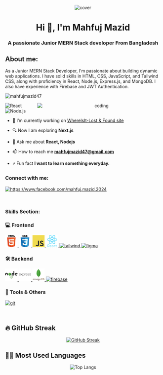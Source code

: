 
<p align="center" width="full">
  <img style="height: 200px; object-fit: cover; object-position: center;"
  src="https://i.ibb.co.com/9Hr2GxV6/Black-Modern-Personal-Linked-In-Banner.png" alt="cover" />
</p>



<h1 align="center">Hi 👋, I'm Mahfuj Mazid</h1>
<h3 align="center">A passionate Junior MERN Stack developer From Bangladesh</h3>

## About me:
<p align="left">As a Junior MERN Stack Developer, I'm passionate about building dynamic web applications. I have solid skills in HTML, CSS, JavaScript, and Tailwind CSS, along with proficiency in React, Node.js, Express.js, and MongoDB. I also have experience with Firebase and JWT Authentication.</p>

<p align="left"> <img src="https://komarev.com/ghpvc/?username=mahfujmazid47&label=Profile%20views&color=0e75b6&style=flat" alt="mahfujmazid47" /> </p>

<p align="center">
  <img align="right" width="400" src="https://camo.githubusercontent.com/3492228fd9a698d24cbe02d7e013abc0fe70eebeda013e47dab443f61efe5013/68747470733a2f2f7777772e77696e677374656368736f6c7574696f6e732e636f6d2f77702d636f6e74656e742f75706c6f6164732f323032322f30332f66756c6c2d737461636b2d646576656c6f706d656e742e676966" alt="coding" />
</p>

![React](https://img.shields.io/badge/React-20232A?style=for-the-badge&logo=react&logoColor=61DAFB)
![Node.js](https://img.shields.io/badge/Node.js-339933?style=for-the-badge&logo=nodedotjs&logoColor=white)

- 🔭 I’m currently working on [WhereIsIt-Lost & Found site](https://b11a11-whereisit-site.web.app/)

- 🔍 Now I am exploring **Next.js**

- 💬 Ask me about **React, Nodejs**

- 📫 How to reach me **mahfujmazid47@gmail.com**

- ⚡ Fun fact **I want to learn something everyday.**

<h3 align="left">Connect with me:</h3>
<p align="left">
<a href="https://fb.com/https://www.facebook.com/mahfuj.mazid.2024" target="blank"><img align="center" src="https://raw.githubusercontent.com/rahuldkjain/github-profile-readme-generator/master/src/images/icons/Social/facebook.svg" alt="https://www.facebook.com/mahfuj.mazid.2024" height="30" width="40" /></a>
</p>

<br>

<h3 align="left">Skills Section:</h3>

<h3>💻 Frontend</h3>
<p align="left">
  <a href="https://www.w3.org/html/" target="_blank" rel="noreferrer">
    <img src="https://raw.githubusercontent.com/devicons/devicon/master/icons/html5/html5-original-wordmark.svg" alt="html5" width="40" height="40"/>
  </a>
  <a href="https://www.w3schools.com/css/" target="_blank" rel="noreferrer">
    <img src="https://raw.githubusercontent.com/devicons/devicon/master/icons/css3/css3-original-wordmark.svg" alt="css3" width="40" height="40"/>
  </a>
  <a href="https://developer.mozilla.org/en-US/docs/Web/JavaScript" target="_blank" rel="noreferrer">
    <img src="https://raw.githubusercontent.com/devicons/devicon/master/icons/javascript/javascript-original.svg" alt="javascript" width="40" height="40"/>
  </a>
  <a href="https://reactjs.org/" target="_blank" rel="noreferrer">
    <img src="https://raw.githubusercontent.com/devicons/devicon/master/icons/react/react-original-wordmark.svg" alt="react" width="40" height="40"/>
  </a>
  <a href="https://tailwindcss.com/" target="_blank" rel="noreferrer">
    <img src="https://www.vectorlogo.zone/logos/tailwindcss/tailwindcss-icon.svg" alt="tailwind" width="40" height="40"/>
  </a>
  <a href="https://www.figma.com/" target="_blank" rel="noreferrer">
    <img src="https://www.vectorlogo.zone/logos/figma/figma-icon.svg" alt="figma" width="40" height="40"/>
  </a>
</p>

<h3>🛠️ Backend</h3>
<p align="left">
  <a href="https://nodejs.org" target="_blank" rel="noreferrer">
    <img src="https://raw.githubusercontent.com/devicons/devicon/master/icons/nodejs/nodejs-original-wordmark.svg" alt="nodejs" width="40" height="40"/>
  </a>
  <a href="https://expressjs.com" target="_blank" rel="noreferrer">
    <img src="https://raw.githubusercontent.com/devicons/devicon/master/icons/express/express-original-wordmark.svg" alt="express" width="40" height="40"/>
  </a>
  <a href="https://www.mongodb.com/" target="_blank" rel="noreferrer">
    <img src="https://raw.githubusercontent.com/devicons/devicon/master/icons/mongodb/mongodb-original-wordmark.svg" alt="mongodb" width="40" height="40"/>
  </a>
  <a href="https://firebase.google.com/" target="_blank" rel="noreferrer">
    <img src="https://www.vectorlogo.zone/logos/firebase/firebase-icon.svg" alt="firebase" width="40" height="40"/>
  </a>
</p>

<h3>🧰 Tools & Others</h3>
<p align="left">
  <a href="https://git-scm.com/" target="_blank" rel="noreferrer">
    <img src="https://www.vectorlogo.zone/logos/git-scm/git-scm-icon.svg" alt="git" width="40" height="40"/>
  </a>
</p>

<br>
<!-- ## 📊 GitHub Stats

<p align="center">
  <img src="https://github-readme-stats.vercel.app/api?username=mahfujmazid47&show_icons=true&locale=en" alt="mahfujmazid47" />
</p> -->

## 🔥 GitHub Streak

<p align="center">
 <a href="https://git.io/streak-stats"><img src="https://git-hub-streak-stats.vercel.app?user=mahfujmazid47&theme=tokyonight-duo" alt="GitHub Streak" /></a>
</p>

## 🧑‍💻 Most Used Languages

<p align="center">
 <img src="https://github-readme-stats.vercel.app/api/top-langs/?username=mahfujmazid47&layout=compact&langs_count=6&theme=dark" alt="Top Langs" />
</p>







